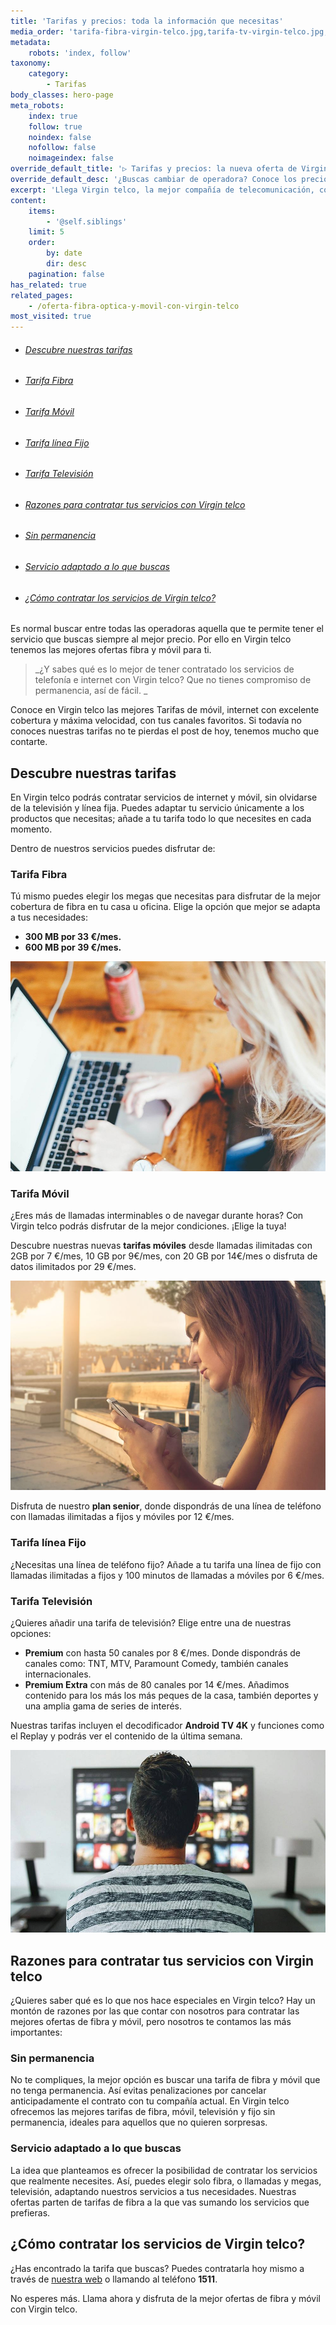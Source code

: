 ```yaml
---
title: 'Tarifas y precios: toda la información que necesitas'
media_order: 'tarifa-fibra-virgin-telco.jpg,tarifa-tv-virgin-telco.jpg,tarifa-movil-virgin-telco-jpg'
metadata:
    robots: 'index, follow'
taxonomy:
    category:
        - Tarifas
body_classes: hero-page
meta_robots:
    index: true
    follow: true
    noindex: false
    nofollow: false
    noimageindex: false
override_default_title: '▷ Tarifas y precios: la nueva oferta de Virgin Telco'
override_default_desc: '¿Buscas cambiar de operadora? Conoce los precios de las nuevas ofertas de fibra y móvil de Virgin telco. Tarifas que se adaptan a ti y sin permanencia.'
excerpt: 'Llega Virgin telco, la mejor compañía de telecomunicación, con una amplia variedad de tarifas que se adapta a tus necesidades. ¿Todavía no las conoces?'
content:
    items:
        - '@self.siblings'
    limit: 5
    order:
        by: date
        dir: desc
    pagination: false
has_related: true
related_pages:
    - /oferta-fibra-optica-y-movil-con-virgin-telco
most_visited: true
---
```


<!-- # Virgin telco te trae la mejor oferta en fibra óptica y móvil -->

<div class="links-list"></div>

* ######  <span class="magnet-link">[Descubre nuestras tarifas](#tarifas)</span>
* ######  <span class="magnet-link">[Tarifa Fibra](#fibra)</span>
* ######  <span class="magnet-link">[Tarifa Móvil](#movil)</span>
* ######  <span class="magnet-link">[Tarifa línea Fijo](#fijo)</span>
* ######  <span class="magnet-link">[Tarifa Televisión](#tv)</span>
* ######  <span class="magnet-link">[Razones para contratar tus servicios con Virgin telco](#razones)</span>
* ######  <span class="magnet-link">[Sin permanencia](#permanencia)</span>
* ######  <span class="magnet-link">[Servicio adaptado a lo que buscas](#servicio)</span>
* ######  <span class="magnet-link">[¿Cómo contratar los servicios de Virgin telco?](#contratar)</span>

<div class="mb-5"></div>

Es normal buscar entre todas las operadoras aquella que te permite tener el servicio que buscas siempre al mejor precio. Por ello en Virgin telco tenemos las mejores ofertas fibra y móvil para ti. 

> _¿Y sabes qué es lo mejor de tener contratado los servicios de telefonía e internet con Virgin telco? Que no tienes compromiso de permanencia, así de fácil. _
> 

Conoce en Virgin telco las mejores Tarifas de móvil, internet con excelente cobertura y máxima velocidad, con tus canales favoritos. Si todavía no conoces nuestras tarifas no te pierdas el post de hoy, tenemos mucho que contarte. 

## <span id="tarifas">Descubre nuestras tarifas</span>

En Virgin telco podrás contratar servicios de internet y móvil, sin olvidarse de la televisión y línea fija. Puedes adaptar tu servicio únicamente a los productos que necesitas; añade a tu tarifa todo lo que necesites en cada momento.

Dentro de nuestros servicios puedes disfrutar de: 

### <span id="fibra">Tarifa Fibra</span>

Tú mismo puedes elegir los megas que necesitas para disfrutar de la mejor cobertura de fibra en tu casa u oficina. Elige la opción que mejor se adapta a tus necesidades:

* **300 MB por 33 €/mes.**
* **600 MB por 39 €/mes.**

![](tarifa-fibra-virgin-telco.jpg)

### <span id="movil">Tarifa Móvil</span>

¿Eres más de llamadas interminables o de navegar durante horas? Con Virgin telco podrás disfrutar de la mejor condiciones. ¡Elige la tuya! 

Descubre nuestras nuevas **tarifas móviles** desde llamadas ilimitadas con 2GB por 7 €/mes, 10 GB por 9€/mes, con 20 GB por 14€/mes o disfruta de datos ilimitados por 29 €/mes.

![](tarifa-movil-virgin-telco.jpg)

Disfruta de nuestro **plan senior**, donde dispondrás de una línea de teléfono con llamadas ilimitadas a fijos y móviles por 12 €/mes.

### <span id="fijo">Tarifa línea Fijo</span>

¿Necesitas una línea de teléfono fijo? Añade a tu tarifa una línea de fijo con llamadas ilimitadas a fijos y 100 minutos de llamadas a móviles por 6 €/mes.

### <span id="tv">Tarifa Televisión</span>

¿Quieres añadir una tarifa de televisión? Elige entre una de nuestras opciones:

* **Premium** con hasta 50 canales por 8 €/mes. Donde dispondrás de canales como: TNT, MTV, Paramount Comedy, también canales internacionales.
* **Premium Extra** con más de 80 canales por 14 €/mes. Añadimos contenido para los más los más peques de la casa, también deportes y una amplia gama de series de interés. 

Nuestras tarifas incluyen el decodificador **Android TV 4K** y funciones como el Replay y podrás ver el contenido de la última semana. 

![](tarifa-tv-virgin-telco.jpg)

## <span id="razones">Razones para contratar tus servicios con Virgin telco</span>

¿Quieres saber qué es lo que nos hace especiales en Virgin telco? Hay un montón de razones por las que contar con nosotros para contratar las mejores ofertas de fibra y móvil, pero nosotros te contamos las más importantes: 

### <span id="permanencia">Sin permanencia</span>

No te compliques, la mejor opción es buscar una tarifa de fibra y móvil  que no tenga permanencia. 
Así evitas penalizaciones por cancelar anticipadamente el contrato con tu compañía actual. 
En Virgin telco ofrecemos las mejores tarifas de fibra, móvil, televisión y fijo sin permanencia, ideales para aquellos que no quieren sorpresas.


### <span id="servicio">Servicio adaptado a lo que buscas</span>

La idea que planteamos es ofrecer la posibilidad de contratar los servicios que realmente necesites. Así, puedes elegir solo fibra, o llamadas y megas, televisión, adaptando nuestros servicios a tus necesidades. Nuestras ofertas parten de tarifas de fibra a la que vas sumando los servicios que prefieras. 

## <span id="contratar">¿Cómo contratar los servicios de Virgin telco?</span>

¿Has encontrado la tarifa que buscas? Puedes contratarla hoy mismo a través de [nuestra web](http://ofertasvirgin.es/)  o llamando al teléfono **1511**. 

No esperes más. Llama ahora y disfruta de la mejor ofertas de fibra y móvil con Virgin telco. 
